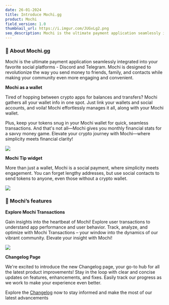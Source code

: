```yaml
---
date: 26-01-2024
title: Introduce Mochi.gg
product: Mochi
field_version: 1.0
thumbnail_url: https://i.imgur.com/JUGvLg2.png
seo_description: Mochi is the ultimate payment application seamlessly integrated into your favorite social platforms - Discord and Telegram. Mochi is designed to revolutionize the way you send money to friends, family, and contacts while making your community even more engaging and convenient.
---
```

### 🍡 About Mochi.gg

Mochi is the ultimate payment application seamlessly integrated into your favorite social platforms - Discord and Telegram. Mochi is designed to revolutionize the way you send money to friends, family, and contacts while making your community even more engaging and convenient.

[\\]: new_line

**Mochi as a wallet**

Tired of hopping between crypto apps for balances and transfers? Mochi gathers all your wallet info in one spot. Just link your wallets and social accounts, and voila! Mochi effortlessly manages it all, along with your Mochi wallet.

Plus, keep your tokens snug in your Mochi wallet for quick, seamless transactions. And that's not all—Mochi gives you monthly financial stats for a savvy money game. Elevate your crypto journey with Mochi—where simplicity meets financial clarity!

![](https://i.imgur.com/aiVZDwk.png)

**Mochi Tip widget** 

More than just a wallet, Mochi is a social payment, where simplicity meets engagement. You can forget lengthy addresses, but use social contacts to send tokens to anyone, even those without a crypto wallet. 

![](https://i.imgur.com/SpyAyqK.png)

[\\]: break

### 💎 Mochi’s features

**Explore Mochi Transactions**

Gain insights into the heartbeat of Mochi! Explore user transactions to understand app performance and user behavior. Track, analyze, and optimize with Mochi Transactions – your window into the dynamics of our vibrant community. Elevate your insight with Mochi!

![](https://i.imgur.com/Fjn1dTq.png)

**Changelog Page**

We're excited to introduce the new Changelog page, your go-to hub for all the latest product improvements! Stay in the loop with clear and concise updates on features, enhancements, and fixes. Easily track our progress as we work to make your experience even better.

Explore the [Changelog](http://beta.mochi.gg/changelog) now to stay informed and make the most of our latest advancements
